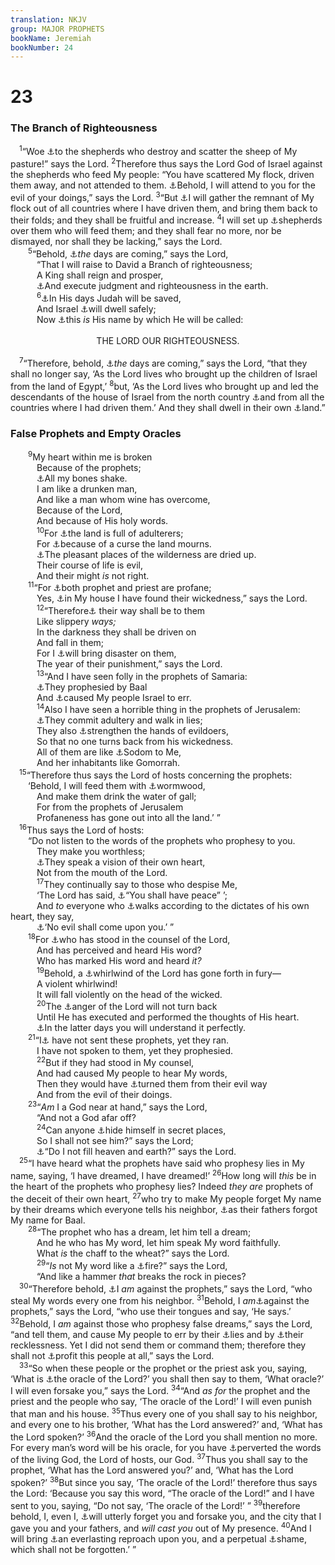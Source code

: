 ```yaml
---
translation: NKJV
group: MAJOR PROPHETS
bookName: Jeremiah 
bookNumber: 24
---
```


<div class="title"><h1>23</h1><h3>The Branch of Righteousness</h3></div>
<span class="verse gie_23_1"> <sup>1</sup>“Woe <a data-toggle="tooltip" data-placement="bottom" title="Is. 56:9–12; Jer. 10:21">⚓</a>to the shepherds who destroy and scatter the sheep of My pasture!” says the Lord. </span>
<span class="verse gie_23_2"><sup>2</sup>Therefore thus says the Lord God of Israel against the shepherds who feed My people: “You have scattered My flock, driven them away, and not attended to them. <a data-toggle="tooltip" data-placement="bottom" title="Ex. 32:34">⚓</a>Behold, I will attend to you for the evil of your doings,” says the Lord. </span>
<span class="verse gie_23_3"><sup>3</sup>“But <a data-toggle="tooltip" data-placement="bottom" title="Is. 11:11, 12, 16; Jer. 32:37">⚓</a>I will gather the remnant of My flock out of all countries where I have driven them, and bring them back to their folds; and they shall be fruitful and increase. </span>
<span class="verse gie_23_4"><sup>4</sup>I will set up <a data-toggle="tooltip" data-placement="bottom" title="Jer. 3:15; (Ezek. 34:23)">⚓</a>shepherds over them who will feed them; and they shall fear no more, nor be dismayed, nor shall they be lacking,” says the Lord.<br/></span>
<span class="verse gie_23_5">  <sup>5</sup>“Behold, <a data-toggle="tooltip" data-placement="bottom" title="Is. 4:2; 11:1; 40:10, 11; Jer. 33:14; (Dan. 9:24; Zech. 6:12); Matt. 1:1, 6; Luke 3:31; (John 1:45; 7:42)">⚓</a><i>the</i> days are coming,” says the Lord,<br/>   “That I will raise to David a Branch of righteousness;<br/>   A King shall reign and prosper,<br/>   <a data-toggle="tooltip" data-placement="bottom" title="Ps. 72:2; Is. 9:7; 32:1, 18; (Dan. 9:24)">⚓</a>And execute judgment and righteousness in the earth.<br/></span>
<span class="verse gie_23_6">   <sup>6</sup><a data-toggle="tooltip" data-placement="bottom" title="Deut. 33:28; Jer. 30:10; Zech. 14:11">⚓</a>In His days Judah will be saved,<br/>   And Israel <a data-toggle="tooltip" data-placement="bottom" title="Jer. 32:37">⚓</a>will dwell safely;<br/>   Now <a data-toggle="tooltip" data-placement="bottom" title="Is. 45:24; Jer. 33:16; (Dan. 9:24; Rom. 3:22; 1 Cor. 1:30)">⚓</a>this <i>is</i> His name by which He will be called:<br/> <aside style="text-align:center;">THE LORD OUR RIGHTEOUSNESS.</aside><br/></span>
<span class="verse gie_23_7"> <sup>7</sup>“Therefore, behold, <a data-toggle="tooltip" data-placement="bottom" title="Is. 43:18, 19; Jer. 16:14">⚓</a><i>the</i> days are coming,” says the Lord, “that they shall no longer say, ‘As the Lord lives who brought up the children of Israel from the land of Egypt,’ </span>
<span class="verse gie_23_8"><sup>8</sup>but, ‘As the Lord lives who brought up and led the descendants of the house of Israel from the north country <a data-toggle="tooltip" data-placement="bottom" title="Is. 43:5, 6; Ezek. 34:13; Amos 9:14, 15">⚓</a>and from all the countries where I had driven them.’ And they shall dwell in their own <a data-toggle="tooltip" data-placement="bottom" title="Gen. 12:7; Jer. 16:14, 15; 31:8">⚓</a>land.”<br/></span>
<div class="title"><h3>False Prophets and Empty Oracles</h3></div>
<span class="verse gie_23_9">  <sup>9</sup>My heart within me is broken<br/>   Because of the prophets;<br/>   <a data-toggle="tooltip" data-placement="bottom" title="Jer. 8:18; Hab. 3:16">⚓</a>All my bones shake.<br/>   I am like a drunken man,<br/>   And like a man whom wine has overcome,<br/>   Because of the Lord,<br/>   And because of His holy words.<br/></span>
<span class="verse gie_23_10">   <sup>10</sup>For <a data-toggle="tooltip" data-placement="bottom" title="Jer. 9:2">⚓</a>the land is full of adulterers;<br/>   For <a data-toggle="tooltip" data-placement="bottom" title="Hos. 4:2; Mal. 3:5">⚓</a>because of a curse the land mourns.<br/>   <a data-toggle="tooltip" data-placement="bottom" title="Ps. 107:34; Jer. 9:10">⚓</a>The pleasant places of the wilderness are dried up.<br/>   Their course of life is evil,<br/>   And their might <i>is</i> not right.<br/></span>
<span class="verse gie_23_11">  <sup>11</sup>“For <a data-toggle="tooltip" data-placement="bottom" title="Jer. 6:13; Zeph. 3:4">⚓</a>both prophet and priest are profane;<br/>   Yes, <a data-toggle="tooltip" data-placement="bottom" title="Jer. 7:30; 32:34; Ezek. 8:11; 23:39">⚓</a>in My house I have found their wickedness,” says the Lord.<br/></span>
<span class="verse gie_23_12">   <sup>12</sup>“Therefore<a data-toggle="tooltip" data-placement="bottom" title="Ps. 35:6; (Prov. 4:19); Jer. 13:16">⚓</a> their way shall be to them<br/>   Like slippery <i>ways;</i><br/>   In the darkness they shall be driven on<br/>   And fall in them;<br/>   For I <a data-toggle="tooltip" data-placement="bottom" title="Jer. 11:23">⚓</a>will bring disaster on them,<br/>   The year of their punishment,” says the Lord.<br/></span>
<span class="verse gie_23_13">   <sup>13</sup>“And I have seen folly in the prophets of Samaria:<br/>   <a data-toggle="tooltip" data-placement="bottom" title="1 Kin. 18:18–21; Jer. 2:8">⚓</a>They prophesied by Baal<br/>   And <a data-toggle="tooltip" data-placement="bottom" title="Is. 9:16">⚓</a>caused My people Israel to err.<br/></span>
<span class="verse gie_23_14">   <sup>14</sup>Also I have seen a horrible thing in the prophets of Jerusalem:<br/>   <a data-toggle="tooltip" data-placement="bottom" title="Jer. 29:23">⚓</a>They commit adultery and walk in lies;<br/>   They also <a data-toggle="tooltip" data-placement="bottom" title="Jer. 23:22; Ezek. 13:22, 23">⚓</a>strengthen the hands of evildoers,<br/>   So that no one turns back from his wickedness.<br/>   All of them are like <a data-toggle="tooltip" data-placement="bottom" title="Gen. 18:20; Deut. 32:32; Is. 1:9, 10">⚓</a>Sodom to Me,<br/>   And her inhabitants like Gomorrah.<br/></span>
<span class="verse gie_23_15"> <sup>15</sup>“Therefore thus says the Lord of hosts concerning the prophets:<br/>  ‘Behold, I will feed them with <a data-toggle="tooltip" data-placement="bottom" title="Deut. 29:18; Jer. 9:15">⚓</a>wormwood,<br/>   And make them drink the water of gall;<br/>   For from the prophets of Jerusalem<br/>   Profaneness has gone out into all the land.’ ”<br/></span>
<span class="verse gie_23_16"> <sup>16</sup>Thus says the Lord of hosts:<br/>  “Do not listen to the words of the prophets who prophesy to you.<br/>   They make you worthless;<br/>   <a data-toggle="tooltip" data-placement="bottom" title="Jer. 14:14; Ezek. 13:3, 6">⚓</a>They speak a vision of their own heart,<br/>   Not from the mouth of the Lord.<br/></span>
<span class="verse gie_23_17">   <sup>17</sup>They continually say to those who despise Me,<br/>   ‘The Lord has said, <a data-toggle="tooltip" data-placement="bottom" title="Jer. 8:11; Ezek. 13:10; Zech. 10:2">⚓</a>“You shall have peace” ’;<br/>   And <i>to</i> everyone who <a data-toggle="tooltip" data-placement="bottom" title="Deut. 29:19; Jer. 3:17">⚓</a>walks according to the dictates of his own heart, they say,<br/>   <a data-toggle="tooltip" data-placement="bottom" title="Jer. 5:12; Amos 9:10; Mic. 3:11">⚓</a>‘No evil shall come upon you.’ ”<br/></span>
<span class="verse gie_23_18">  <sup>18</sup>For <a data-toggle="tooltip" data-placement="bottom" title="Job 15:8, 9; (Jer. 23:22; 1 Cor. 2:16)">⚓</a>who has stood in the counsel of the Lord,<br/>   And has perceived and heard His word?<br/>   Who has marked His word and heard <i>it?</i><br/></span>
<span class="verse gie_23_19">   <sup>19</sup>Behold, a <a data-toggle="tooltip" data-placement="bottom" title="Jer. 25:32; 30:23; Amos 1:14">⚓</a>whirlwind of the Lord has gone forth in fury—<br/>   A violent whirlwind!<br/>   It will fall violently on the head of the wicked.<br/></span>
<span class="verse gie_23_20">   <sup>20</sup>The <a data-toggle="tooltip" data-placement="bottom" title="2 Kin. 23:26, 27; Jer. 30:24">⚓</a>anger of the Lord will not turn back<br/>   Until He has executed and performed the thoughts of His heart.<br/>   <a data-toggle="tooltip" data-placement="bottom" title="Gen. 49:1">⚓</a>In the latter days you will understand it perfectly.<br/></span>
<span class="verse gie_23_21">  <sup>21</sup>“I<a data-toggle="tooltip" data-placement="bottom" title="Jer. 14:14; 23:32; 27:15">⚓</a> have not sent these prophets, yet they ran.<br/>   I have not spoken to them, yet they prophesied.<br/></span>
<span class="verse gie_23_22">   <sup>22</sup>But if they had stood in My counsel,<br/>   And had caused My people to hear My words,<br/>   Then they would have <a data-toggle="tooltip" data-placement="bottom" title="Jer. 25:5">⚓</a>turned them from their evil way<br/>   And from the evil of their doings.<br/></span>
<span class="verse gie_23_23">  <sup>23</sup>“<i>Am</i> I a God near at hand,” says the Lord,<br/>   “And not a God afar off?<br/></span>
<span class="verse gie_23_24">   <sup>24</sup>Can anyone <a data-toggle="tooltip" data-placement="bottom" title="(Ps. 139:7); Amos 9:2, 3">⚓</a>hide himself in secret places,<br/>   So I shall not see him?” says the Lord;<br/>   <a data-toggle="tooltip" data-placement="bottom" title="(1 Kin. 8:27); Ps. 139:7">⚓</a>“Do I not fill heaven and earth?” says the Lord.<br/></span>
<span class="verse gie_23_25"> <sup>25</sup>“I have heard what the prophets have said who prophesy lies in My name, saying, ‘I have dreamed, I have dreamed!’ </span>
<span class="verse gie_23_26"><sup>26</sup>How long will <i>this</i> be in the heart of the prophets who prophesy lies? Indeed <i>they</i> <i>are</i> prophets of the deceit of their own heart, </span>
<span class="verse gie_23_27"><sup>27</sup>who try to make My people forget My name by their dreams which everyone tells his neighbor, <a data-toggle="tooltip" data-placement="bottom" title="Judg. 3:7">⚓</a>as their fathers forgot My name for Baal.<br/></span>
<span class="verse gie_23_28">  <sup>28</sup>“The prophet who has a dream, let him tell a dream;<br/>   And he who has My word, let him speak My word faithfully.<br/>   What <i>is</i> the chaff to the wheat?” says the Lord.<br/></span>
<span class="verse gie_23_29">   <sup>29</sup>“<i>Is</i> not My word like a <a data-toggle="tooltip" data-placement="bottom" title="Jer. 5:14">⚓</a>fire?” says the Lord,<br/>   “And like a hammer <i>that</i> breaks the rock in pieces?<br/></span>
<span class="verse gie_23_30"> <sup>30</sup>“Therefore behold, <a data-toggle="tooltip" data-placement="bottom" title="Deut. 18:20; Ps. 34:16; Jer. 14:14, 15; Ezek. 13:8, 9">⚓</a>I <i>am</i> against the prophets,” says the Lord, “who steal My words every one from his neighbor. </span>
<span class="verse gie_23_31"><sup>31</sup>Behold, I <i>am</i><a data-toggle="tooltip" data-placement="bottom" title="Ezek. 13:9">⚓</a>against the prophets,” says the Lord, “who use their tongues and say, ‘He says.’ </span>
<span class="verse gie_23_32"><sup>32</sup>Behold, I <i>am</i> against those who prophesy false dreams,” says the Lord, “and tell them, and cause My people to err by their <a data-toggle="tooltip" data-placement="bottom" title="Jer. 20:6; 27:10; Lam. 2:14; 3:37">⚓</a>lies and by <a data-toggle="tooltip" data-placement="bottom" title="Zeph. 3:4">⚓</a>their recklessness. Yet I did not send them or command them; therefore they shall not <a data-toggle="tooltip" data-placement="bottom" title="Jer. 7:8; Lam. 2:14">⚓</a>profit this people at all,” says the Lord.<br/></span>
<span class="verse gie_23_33"> <sup>33</sup>“So when these people or the prophet or the priest ask you, saying, ‘What is <a data-toggle="tooltip" data-placement="bottom" title="Is. 13:1; Nah. 1:1; Hab. 1:1; Zech. 9:1; Mal. 1:1">⚓</a>the oracle of the Lord?’ you shall then say to them, ‘What oracle?’ I will even forsake you,” says the Lord. </span>
<span class="verse gie_23_34"><sup>34</sup>“And <i>as</i> <i>for</i> the prophet and the priest and the people who say, ‘The oracle of the Lord!’ I will even punish that man and his house. </span>
<span class="verse gie_23_35"><sup>35</sup>Thus every one of you shall say to his neighbor, and every one to his brother, ‘What has the Lord answered?’ and, ‘What has the Lord spoken?’ </span>
<span class="verse gie_23_36"><sup>36</sup>And the oracle of the Lord you shall mention no more. For every man’s word will be his oracle, for you have <a data-toggle="tooltip" data-placement="bottom" title="Deut. 4:2">⚓</a>perverted the words of the living God, the Lord of hosts, our God. </span>
<span class="verse gie_23_37"><sup>37</sup>Thus you shall say to the prophet, ‘What has the Lord answered you?’ and, ‘What has the Lord spoken?’ </span>
<span class="verse gie_23_38"><sup>38</sup>But since you say, ‘The oracle of the Lord!’ therefore thus says the Lord: ‘Because you say this word, “The oracle of the Lord!” and I have sent to you, saying, “Do not say, ‘The oracle of the Lord!’ ” </span>
<span class="verse gie_23_39"><sup>39</sup>therefore behold, I, even I, <a data-toggle="tooltip" data-placement="bottom" title="Hos. 4:6">⚓</a>will utterly forget you and forsake you, and the city that I gave you and your fathers, and <i>will</i> <i>cast</i> <i>you</i> out of My presence. </span>
<span class="verse gie_23_40"><sup>40</sup>And I will bring <a data-toggle="tooltip" data-placement="bottom" title="Jer. 20:11; Ezek. 5:14, 15">⚓</a>an everlasting reproach upon you, and a perpetual <a data-toggle="tooltip" data-placement="bottom" title="Mic. 3:5–7">⚓</a>shame, which shall not be forgotten.’ ”<br/></span>
